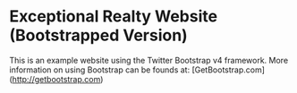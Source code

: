 # Exceptional Realty Website (Bootstrapped Version)

This is an example website using the Twitter Bootstrap v4 framework.
More information on using Bootstrap can be founds at:
[GetBootstrap.com] (http://getbootstrap.com)

